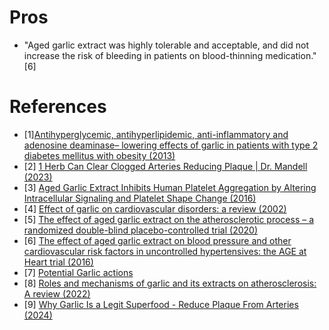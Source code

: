 # Pros
- "Aged garlic extract was highly tolerable and acceptable, and did not increase the risk of bleeding in patients on blood-thinning medication." [6]

# References
- [1][Antihyperglycemic, antihyperlipidemic, anti-inflammatory and adenosine deaminase– lowering effects of garlic in patients with type 2 diabetes mellitus with obesity (2013)](https://www.ncbi.nlm.nih.gov/pmc/articles/PMC3554227/)
- [2] [1 Herb Can Clear Clogged Arteries Reducing Plaque | Dr. Mandell (2023)](https://www.youtube.com/watch?v=3GdBYE7rBj0)
- [3] [Aged Garlic Extract Inhibits Human Platelet Aggregation by Altering Intracellular Signaling and Platelet Shape Change (2016)](https://pubmed.ncbi.nlm.nih.gov/26764324/#affiliation-1)
- [4] [Effect of garlic on cardiovascular disorders: a review (2002)](https://www.ncbi.nlm.nih.gov/pmc/articles/PMC139960/)
- [5] [The effect of aged garlic extract on the atherosclerotic process – a randomized double-blind placebo-controlled trial (2020)](https://www.ncbi.nlm.nih.gov/pmc/articles/PMC7191741/)
- [6] [The effect of aged garlic extract on blood pressure and other cardiovascular risk factors in uncontrolled hypertensives: the AGE at Heart trial (2016)](https://www.ncbi.nlm.nih.gov/pmc/articles/PMC4734812/)
- [7] [Potential Garlic actions](https://www.ncbi.nlm.nih.gov/core/lw/2.0/html/tileshop_pmc/tileshop_pmc_inline.html?title=Click%20on%20image%20to%20zoom&p=PMC3&id=9574545_fphar-13-954938-g005.jpg)
- [8] [Roles and mechanisms of garlic and its extracts on atherosclerosis: A review (2022)](https://www.ncbi.nlm.nih.gov/pmc/articles/PMC9574545/)
- [9] [Why Garlic Is a Legit Superfood - Reduce Plaque From Arteries (2024)](https://www.youtube.com/watch?v=ahjSbLyqoHU)